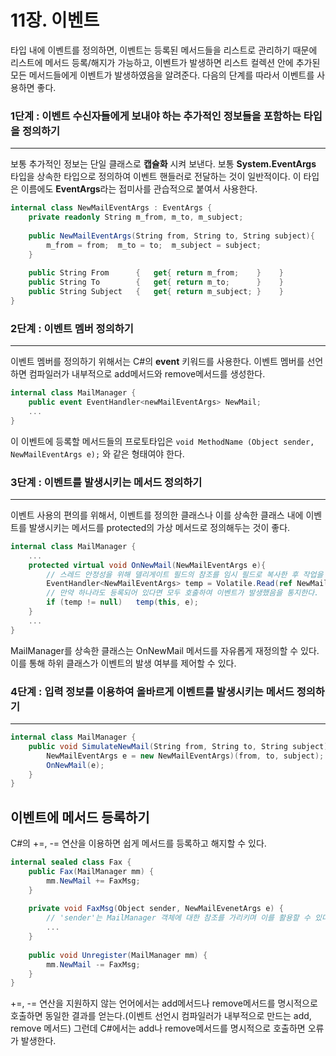 # 11장. 이벤트

타입 내에 이벤트를 정의하면, 이벤트는 등록된 메서드들을 리스트로 관리하기 때문에 리스트에 메서드 등록/해지가 가능하고, 이벤트가 발생하면 리스트 컬렉션 안에 추가된 모든 메서드들에게 이벤트가 발생하였음을 알려준다. 다음의 단계를 따라서 이벤트를 사용하면 좋다.



### 1단계 : 이벤트 수신자들에게 보내야 하는 추가적인 정보들을 포함하는 타입을 정의하기

-----

보통 추가적인 정보는 단일 클래스로 **캡슐화** 시켜 보낸다. 보통 **System.EventArgs** 타입을 상속한 타입으로 정의하여 이벤트 핸들러로 전달하는 것이 일반적이다. 이 타입은 이름에도 **EventArgs**라는 접미사를 관습적으로 붙여서 사용한다.

```c#
internal class NewMailEventArgs : EventArgs {
    private readonly String m_from, m_to, m_subject;
    
    public NewMailEventArgs(String from, String to, String subject){
        m_from = from;	m_to = to;	m_subject = subject;
    }
    
    public String From		{	get{ return m_from;    }	}
    public String To		{	get{ return m_to; 	   }	}
    public String Subject	{	get{ return m_subject; }	}
}
```



### 2단계 : 이벤트 멤버 정의하기

---

이벤트 멤버를 정의하기 위해서는 C#의 **event** 키워드를 사용한다. 이벤트 멤버를 선언하면 컴파일러가 내부적으로 add메서드와 remove메서드를 생성한다.

```c#
internal class MailManager {
    public event EventHandler<newMailEventArgs> NewMail;
    ...
}
```

이 이벤트에 등록할 메서드들의 프로토타입은 `void MethodName (Object sender, NewMailEventArgs e);` 와 같은 형태여야 한다.



### 3단계 : 이벤트를 발생시키는 메서드 정의하기

---

이벤트 사용의 편의를 위해서, 이벤트를 정의한 클래스나 이를 상속한 클래스 내에 이벤트를 발생시키는 메서드를 protected의 가상 메서드로 정의해두는 것이 좋다.

```c#
internal class MailManager {
    ...
    protected virtual void OnNewMail(NewMailEventArgs e){
        // 스레드 안정성을 위해 델리게이트 필드의 참조를 임시 필드로 복사한 후 작업을 수행
        EventHandler<NewMailEventArgs> temp = Volatile.Read(ref NewMail);
        // 만약 하나라도 등록되어 있다면 모두 호출하여 이벤트가 발생했음을 통지한다.
        if (temp != null)	temp(this, e);
    }
    ...
}
```

MailManager를 상속한 클래스는 OnNewMail 메서드를 자유롭게 재정의할 수 있다. 이를 통해 하위 클래스가 이벤트의 발생 여부를 제어할 수 있다.



### 4단계 : 입력 정보를 이용하여 올바르게 이벤트를 발생시키는 메서드 정의하기

---

```c#
internal class MailManager {
    public void SimulateNewMail(String from, String to, String subject){
        NewMailEventArgs e = new NewMailEventArgs)(from, to, subject);
        OnNewMail(e);
    }
}
```



## 이벤트에 메서드 등록하기

C#의 +=, -= 연산을 이용하면 쉽게 메서드를 등록하고 해지할 수 있다.

```c#
internal sealed class Fax {
    public Fax(MailManager mm) {
        mm.NewMail += FaxMsg;
    }
    
    private void FaxMsg(Object sender, NewMailEvenetArgs e) {
        // 'sender'는 MailManager 객체에 대한 참조를 가리키며 이를 활용할 수 있다.
        ...
    }
    
    public void Unregister(MailManager mm) {
        mm.NewMail -= FaxMsg;
    }
}
```

 +=, -= 연산을 지원하지 않는 언어에서는 add메서드나 remove메서드를 명시적으로 호출하면 동일한 결과를 얻는다.(이벤트 선언시 컴파일러가 내부적으로 만드는 add, remove 메서드) 그런데 C#에서는 add나 remove메서드를 명시적으로 호출하면 오류가 발생한다.